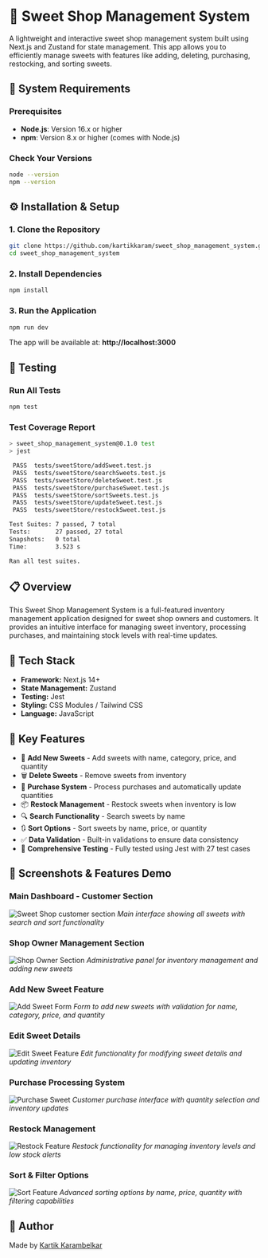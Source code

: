 # 🍬 Sweet Shop Management System

A lightweight and interactive sweet shop management system built using Next.js and Zustand for state management. This app allows you to efficiently manage sweets with features like adding, deleting, purchasing, restocking, and sorting sweets.

## 🔧 System Requirements

### Prerequisites
- **Node.js**: Version 16.x or higher
- **npm**: Version 8.x or higher (comes with Node.js)

### Check Your Versions
```bash
node --version
npm --version
```

## ⚙️ Installation & Setup

### 1. Clone the Repository
```bash
git clone https://github.com/kartikkaram/sweet_shop_management_system.git
cd sweet_shop_management_system
```

### 2. Install Dependencies
```bash
npm install
```

### 3. Run the Application
```bash
npm run dev
```

The app will be available at: **http://localhost:3000**

## 🧪 Testing

### Run All Tests
```bash
npm test
```

### Test Coverage Report
```bash
> sweet_shop_management_system@0.1.0 test
> jest

 PASS  tests/sweetStore/addSweet.test.js
 PASS  tests/sweetStore/searchSweets.test.js
 PASS  tests/sweetStore/deleteSweet.test.js
 PASS  tests/sweetStore/purchaseSweet.test.js
 PASS  tests/sweetStore/sortSweets.test.js
 PASS  tests/sweetStore/updateSweet.test.js
 PASS  tests/sweetStore/restockSweet.test.js

Test Suites: 7 passed, 7 total
Tests:       27 passed, 27 total
Snapshots:   0 total
Time:        3.523 s

Ran all test suites.
```


## 📋 Overview

This Sweet Shop Management System is a full-featured inventory management application designed for sweet shop owners and customers. It provides an intuitive interface for managing sweet inventory, processing purchases, and maintaining stock levels with real-time updates.

## 🧱 Tech Stack

- **Framework:** Next.js 14+
- **State Management:** Zustand
- **Testing:** Jest
- **Styling:** CSS Modules / Tailwind CSS
- **Language:** JavaScript

## 🚀 Key Features

- 🧁 **Add New Sweets** - Add sweets with name, category, price, and quantity
- 🗑️ **Delete Sweets** - Remove sweets from inventory
- 🛒 **Purchase System** - Process purchases and automatically update quantities
- 📦 **Restock Management** - Restock sweets when inventory is low
- 🔍 **Search Functionality** - Search sweets by name
- 🔃 **Sort Options** - Sort sweets by name, price, or quantity
- ✅ **Data Validation** - Built-in validations to ensure data consistency
- 🧪 **Comprehensive Testing** - Fully tested using Jest with 27 test cases



## 📸 Screenshots & Features Demo

### Main Dashboard - Customer Section
![Sweet Shop customer section](./screenshots/customer-section.png)
*Main interface showing all sweets with search and sort functionality*

### Shop Owner Management Section
![Shop Owner Section](./screenshots/shop-owner-section.png)
*Administrative panel for inventory management and adding new sweets*

### Add New Sweet Feature
![Add Sweet Form](./screenshots/add-feature.png)
*Form to add new sweets with validation for name, category, price, and quantity*

### Edit Sweet Details
![Edit Sweet Feature](./screenshots/edit-feature.png)
*Edit functionality for modifying sweet details and updating inventory*

### Purchase Processing System
![Purchase Sweet](./screenshots/purchase-feature.png)
*Customer purchase interface with quantity selection and inventory updates*

### Restock Management
![Restock Feature](./screenshots/restock-feature.png)
*Restock functionality for managing inventory levels and low stock alerts*

### Sort & Filter Options
![Sort Feature](./screenshots/sort-feature.png)
*Advanced sorting options by name, price, quantity with filtering capabilities*



## 🙌 Author

Made  by [Kartik Karambelkar](https://github.com/kartikkaram)

